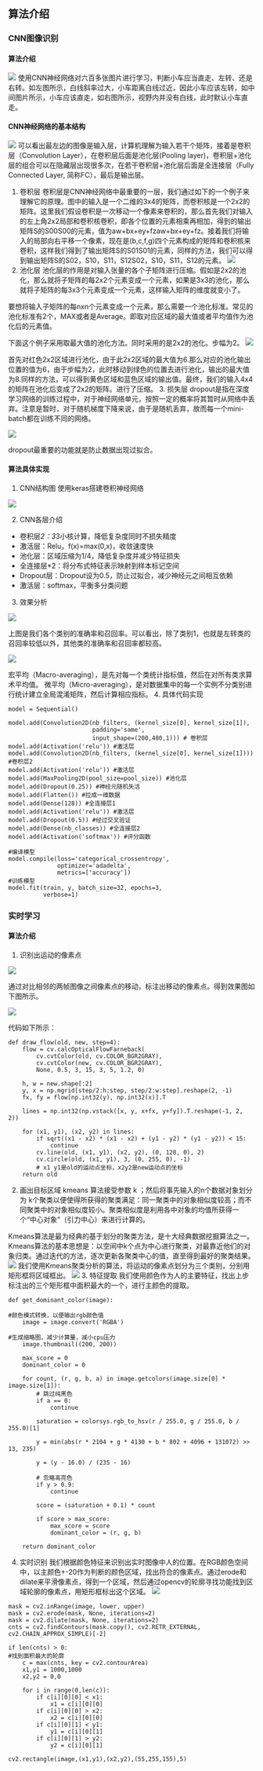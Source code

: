 ## 算法介绍
### CNN图像识别
#### 算法介绍
![](http://upload-images.jianshu.io/upload_images/8920871-4df70ba1699211d5.png?imageMogr2/auto-orient/strip%7CimageView2/2/w/1240)
使用CNN神经网络对六百多张图片进行学习，判断小车应当直走、左转、还是右转。如左图所示，白线斜率过大，小车距离白线过近，因此小车应该左转，如中间图片所示，小车应该直走，如右图所示，视野内并没有白线，此时默认小车直走。
#### CNN神经网络的基本结构

![](http://upload-images.jianshu.io/upload_images/8920871-8a1060796aa069b4.png?imageMogr2/auto-orient/strip%7CimageView2/2/w/1240)
可以看出最左边的图像是输入层，计算机理解为输入若干个矩阵，接着是卷积层（Convolution Layer），在卷积层后面是池化层(Pooling layer)，卷积层+池化层的组合可以在隐藏层出现很多次，在若干卷积层+池化层后面是全连接层（Fully Connected Layer, 简称FC），最后是输出层。
1. 卷积层
卷积层是CNN神经网络中最重要的一层，我们通过如下的一个例子来理解它的原理。图中的输入是一个二维的3x4的矩阵，而卷积核是一个2x2的矩阵。这里我们假设卷积是一次移动一个像素来卷积的，那么首先我们对输入的左上角2x2局部和卷积核卷积，即各个位置的元素相乘再相加，得到的输出矩阵S的S00S00的元素，值为aw+bx+ey+fzaw+bx+ey+fz。接着我们将输入的局部向右平移一个像素，现在是(b,c,f,g)四个元素构成的矩阵和卷积核来卷积，这样我们得到了输出矩阵S的S01S01的元素，同样的方法，我们可以得到输出矩阵S的S02，S10，S11，S12S02，S10，S11，S12的元素。
![](http://upload-images.jianshu.io/upload_images/8920871-f4df5aaacfbf2428.png?imageMogr2/auto-orient/strip%7CimageView2/2/w/1240)
2. 池化层
池化层的作用是对输入张量的各个子矩阵进行压缩。假如是2x2的池化，那么就将子矩阵的每2x2个元素变成一个元素，如果是3x3的池化，那么就将子矩阵的每3x3个元素变成一个元素，这样输入矩阵的维度就变小了。

要想将输入子矩阵的每nxn个元素变成一个元素，那么需要一个池化标准。常见的池化标准有2个，MAX或者是Average。即取对应区域的最大值或者平均值作为池化后的元素值。

下面这个例子采用取最大值的池化方法。同时采用的是2x2的池化。步幅为2。
![](http://upload-images.jianshu.io/upload_images/8920871-723fe51b10311831.png?imageMogr2/auto-orient/strip%7CimageView2/2/w/1240)

首先对红色2x2区域进行池化，由于此2x2区域的最大值为6.那么对应的池化输出位置的值为6，由于步幅为2，此时移动到绿色的位置去进行池化，输出的最大值为8.同样的方法，可以得到黄色区域和蓝色区域的输出值。最终，我们的输入4x4的矩阵在池化后变成了2x2的矩阵。进行了压缩。
3. 损失层
dropout是指在深度学习网络的训练过程中，对于神经网络单元，按照一定的概率将其暂时从网络中丢弃。注意是暂时，对于随机梯度下降来说，由于是随机丢弃，故而每一个mini-batch都在训练不同的网络。

![](http://upload-images.jianshu.io/upload_images/8920871-84e202734475fffe.png?imageMogr2/auto-orient/strip%7CimageView2/2/w/1240)

dropout最重要的功能就是防止数据出现过拟合。
#### 算法具体实现
1. CNN结构图
使用keras搭建卷积神经网络

![](http://upload-images.jianshu.io/upload_images/8920871-7510f47e3e607f0f.png?imageMogr2/auto-orient/strip%7CimageView2/2/w/1240)

2. CNN各层介绍
- 卷积层*2：3*3小核计算，降低复杂度同时不损失精度
- 激活层：Relu，f(x)=max(0,x)，收敛速度快
- 池化层：区域压缩为1/4，降低复杂度并减少特征损失
- 全连接层*2：将分布式特征表示映射到样本标记空间
- Dropout层：Dropout设为0.5，防止过拟合，减少神经元之间相互依赖
- 激活层：softmax，平衡多分类问题
3. 效果分析

![](http://upload-images.jianshu.io/upload_images/8920871-39dc901b83d08761.png?imageMogr2/auto-orient/strip%7CimageView2/2/w/1240)

上图是我们各个类别的准确率和召回率。可以看出，除了类别1，也就是左转类的召回率较低以外，其他类的准确率和召回率都较高。

![](http://upload-images.jianshu.io/upload_images/8920871-21e2d32374808fcc.png?imageMogr2/auto-orient/strip%7CimageView2/2/w/1240)

宏平均（Macro-averaging），是先对每一个类统计指标值，然后在对所有类求算术平均值。
微平均（Micro-averaging），是对数据集中的每一个实例不分类别进行统计建立全局混淆矩阵，然后计算相应指标。
4. 具体代码实现
```
model = Sequential()  

model.add(Convolution2D(nb_filters, (kernel_size[0], kernel_size[1]),  
                        padding='same',  
                        input_shape=(200,480,1))) # 卷积层
model.add(Activation('relu')) #激活层
model.add(Convolution2D(nb_filters, (kernel_size[0], kernel_size[1]))) #卷积层2  
model.add(Activation('relu')) #激活层  
model.add(MaxPooling2D(pool_size=pool_size)) #池化层
model.add(Dropout(0.25)) #神经元随机失活
model.add(Flatten()) #拉成一维数据
model.add(Dense(128)) #全连接层1
model.add(Activation('relu')) #激活层  
model.add(Dropout(0.5)) #经过交叉验证
model.add(Dense(nb_classes)) #全连接层2  
model.add(Activation('softmax')) #评分函数
  
#编译模型  
model.compile(loss='categorical_crossentropy',  
              optimizer='adadelta',  
              metrics=['accuracy'])  
#训练模型  
model.fit(train, y, batch_size=32, epochs=3,  
          verbose=1)
```
### 实时学习
#### 算法介绍
1. 识别出运动的像素点

![](http://upload-images.jianshu.io/upload_images/8920871-99f9717936f2bd72.png?imageMogr2/auto-orient/strip%7CimageView2/2/w/1240)

通过对比相邻的两帧图像之间像素点的移动，标注出移动的像素点。得到效果图如下图所示。

![](http://upload-images.jianshu.io/upload_images/8920871-4ec9499c539d0303.png?imageMogr2/auto-orient/strip%7CimageView2/2/w/1240)

代码如下所示：
```
def draw_flow(old, new, step=4):
    flow = cv.calcOpticalFlowFarneback(
        cv.cvtColor(old, cv.COLOR_BGR2GRAY), 
        cv.cvtColor(new, cv.COLOR_BGR2GRAY), 
        None, 0.5, 3, 15, 3, 5, 1.2, 0)
    
    h, w = new.shape[:2]
    y, x = np.mgrid[step/2:h:step, step/2:w:step].reshape(2, -1)
    fx, fy = flow[np.int32(y), np.int32(x)].T

    lines = np.int32(np.vstack([x, y, x+fx, y+fy]).T.reshape(-1, 2, 2))

    for (x1, y1), (x2, y2) in lines:
        if sqrt((x1 - x2) * (x1 - x2) + (y1 - y2) * (y1 - y2)) < 15:
            continue
        cv.line(old, (x1, y1), (x2, y2), (0, 128, 0), 2)
        cv.circle(old, (x1, y1), 3, (0, 255, 0), -1)
        # x1 y1是old的运动点坐标，x2y2是new运动点的坐标
    return old
```
2. 画出目标区域
kmeans 算法接受参数 k ；然后将事先输入的n个数据对象划分为 k个聚类以便使得所获得的聚类满足：同一聚类中的对象相似度较高；而不同聚类中的对象相似度较小。聚类相似度是利用各中对象的均值所获得一个“中心对象”（引力中心）来进行计算的。

Kmeans算法是最为经典的基于划分的聚类方法，是十大经典数据挖掘算法之一。Kmeans算法的基本思想是：以空间中k个点为中心进行聚类，对最靠近他们的对象归类。通过迭代的方法，逐次更新各聚类中心的值，直至得到最好的聚类结果。
![](http://upload-images.jianshu.io/upload_images/8920871-8012bcd409797bcb.png?imageMogr2/auto-orient/strip%7CimageView2/2/w/1240)
我们使用Kmeans聚类分析的算法，将运动的像素点划分为三个类别，分别用矩形框将区域框出。
![](http://upload-images.jianshu.io/upload_images/8920871-86c64b93e10fb08b.png?imageMogr2/auto-orient/strip%7CimageView2/2/w/1240)
3. 特征提取
我们使用颜色作为人的主要特征，找出上步标注出的三个矩形框中面积最大的一个，进行主颜色的提取。
```
def get_dominant_color(image):  
      
#颜色模式转换，以便输出rgb颜色值  
    image = image.convert('RGBA')  
      
#生成缩略图，减少计算量，减小cpu压力  
    image.thumbnail((200, 200))  
      
    max_score = 0
    dominant_color = 0
      
    for count, (r, g, b, a) in image.getcolors(image.size[0] * image.size[1]):  
        # 跳过纯黑色  
        if a == 0:  
            continue  
          
        saturation = colorsys.rgb_to_hsv(r / 255.0, g / 255.0, b / 255.0)[1]  
         
        y = min(abs(r * 2104 + g * 4130 + b * 802 + 4096 + 131072) >> 13, 235)  
         
        y = (y - 16.0) / (235 - 16)  
          
        # 忽略高亮色  
        if y > 0.9:  
            continue  
          
        score = (saturation + 0.1) * count  
          
        if score > max_score:  
            max_score = score  
            dominant_color = (r, g, b)  
      
    return dominant_color
```
4. 实时识别
我们根据颜色特征来识别出实时图像中人的位置。在RGB颜色空间中，以主颜色+-20作为判断的颜色区域，找出符合的像素点。通过erode和dilate来平滑像素点，得到一个区域，然后通过opencv的轮廓寻找功能找到区域轮廓的像素点，用矩形框标出这个区域。
![](http://upload-images.jianshu.io/upload_images/8920871-ec752bde2d3741dd.png?imageMogr2/auto-orient/strip%7CimageView2/2/w/1240)
```
mask = cv2.inRange(image, lower, upper)
mask = cv2.erode(mask, None, iterations=2)
mask = cv2.dilate(mask, None, iterations=2)
cnts = cv2.findContours(mask.copy(), cv2.RETR_EXTERNAL, cv2.CHAIN_APPROX_SIMPLE)[-2]

if len(cnts) > 0:  
#找到面积最大的轮廓  
	c = max(cnts, key = cv2.contourArea)
	x1,y1 = 1000,1000
	x2,y2 = 0,0
    
	for i in range(0,len(c)):
		if c[i][0][0] < x1:
			x1 = c[i][0][0]
		if c[i][0][0] > x2:
			x2 = c[i][0][0]
		if c[i][0][1] < y1:
			y1 = c[i][0][1]
		if c[i][0][1] > y2:
			y2 = c[i][0][1]

cv2.rectangle(image,(x1,y1),(x2,y2),(55,255,155),5)
```
